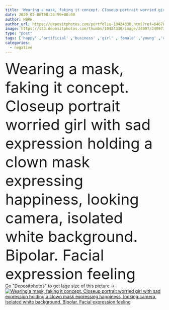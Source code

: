 ```yaml
---
title: 'Wearing a mask, faking it concept. Closeup portrait worried girl with sad expression holding a clown mask expressing happiness, looking camera, isolated white background. Bipolar. Facial expression fe'
date: 2020-02-06T08:24:59+00:00
author: HBRH
author_url: https://depositphotos.com/portfolio-10424330.html?ref=64678756
image: https://st3.depositphotos.com/thumbs/10424330/image/34097/340973590/api_thumb_450.jpg?forcejpeg=true
type: "post"
tags: ['happy' ,'artificial' ,'business' ,'girl' ,'female' ,'young' ,'caucasian' ,'smile' ,'life' ,'change' ,'face' ,'plastic' ,'expression' ,'concept' ,'real' ,'emotions' ,'woman' ,'mood' ,'negative' ,'choose' ,'bad' ,'identity' ,'hide' ,'depression' ,'mask' ,'lies' ,'positive' ,'laugh' ,'sadness' ,'social' ,'anger' ,'feeling' ,'disguise' ,'camouflage' ,'fake' ,'removing' ,'wrong' ,'visage' ,'cant' ,'truth' ,'unhappy' ,'personality' ,'false' ,'pretend' ,'liar' ,'bipolar' ,'hypocrisy' ,'formalities' ,'take off' ,'hypoctrite' ]
categories: 
  - negative
---
```

<div aling="center">
            <font size="60"> Wearing a mask, faking it concept. Closeup portrait worried girl with sad expression holding a clown mask expressing happiness, looking camera, isolated white background. Bipolar. Facial expression feeling</font>   
</div>
<div>
    <a href='https://st3.depositphotos.com/thumbs/10424330/image/34097/340973590/api_thumb_450.jpg?forcejpeg=true?ref=64678756' target=_blank > Go "Depositphotos" to get lage size of this picture ->
        <img href='https://st3.depositphotos.com/thumbs/10424330/image/34097/340973590/api_thumb_450.jpg?forcejpeg=true?ref=64678756' src='https://st3.depositphotos.com/10424330/34097/i/950/depositphotos_340973590-stock-photo-wearing-a-mask-faking-it.jpg?forcejpeg=true' alt='Wearing a mask, faking it concept. Closeup portrait worried girl with sad expression holding a clown mask expressing happiness, looking camera, isolated white background. Bipolar. Facial expression feeling' >
    </a>
</div>
